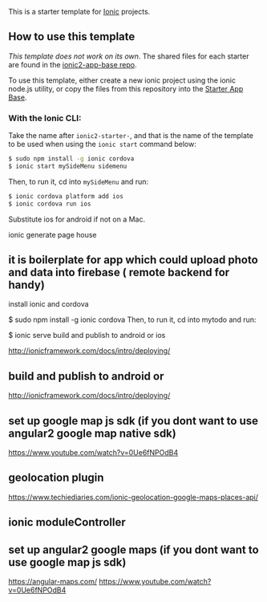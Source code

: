 This is a starter template for [Ionic](http://ionicframework.com/docs/) projects.

## How to use this template

*This template does not work on its own*. The shared files for each starter are found in the [ionic2-app-base repo](https://github.com/ionic-team/ionic2-app-base).

To use this template, either create a new ionic project using the ionic node.js utility, or copy the files from this repository into the [Starter App Base](https://github.com/ionic-team/ionic2-app-base).

### With the Ionic CLI:

Take the name after `ionic2-starter-`, and that is the name of the template to be used when using the `ionic start` command below:

```bash
$ sudo npm install -g ionic cordova
$ ionic start mySideMenu sidemenu
```

Then, to run it, cd into `mySideMenu` and run:

```bash
$ ionic cordova platform add ios
$ ionic cordova run ios
```

Substitute ios for android if not on a Mac.

ionic generate page house


## it is boilerplate for app which could upload photo and data into firebase ( remote backend for handy)
install ionic and cordova

$ sudo npm install -g ionic cordova
Then, to run it, cd into mytodo and run:

$ ionic serve
build and publish to android or ios

http://ionicframework.com/docs/intro/deploying/

## build and publish to android or 
http://ionicframework.com/docs/intro/deploying/

## set up google map js sdk (if you dont want to use angular2 google map native sdk)
https://www.youtube.com/watch?v=0Ue6fNPOdB4 

## geolocation plugin
https://www.techiediaries.com/ionic-geolocation-google-maps-places-api/

## ionic moduleController 

## set up angular2 google maps (if you dont want to use google map js sdk)
https://angular-maps.com/
https://www.youtube.com/watch?v=0Ue6fNPOdB4 

